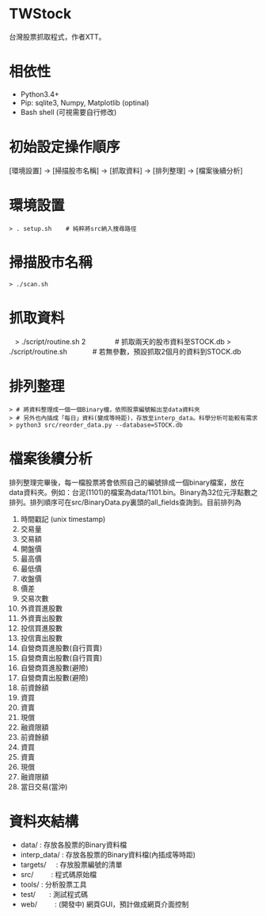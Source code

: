 # TWStock
台灣股票抓取程式，作者XTT。

# 相依性
- Python3.4+
- Pip: sqlite3, Numpy, Matplotlib (optinal)
- Bash shell (可視需要自行修改)

# 初始設定操作順序
[環境設置] -> [掃描股市名稱] -> [抓取資料] -> [排列整理] -> [檔案後續分析]

# 環境設置
    > . setup.sh    # 純粹將src納入搜尋路徑

# 掃描股市名稱
    > ./scan.sh

# 抓取資料
    > ./script/routine.sh 2               # 抓取兩天的股市資料至STOCK.db
    > ./script/routine.sh                 # 若無參數，預設抓取2個月的資料到STOCK.db

# 排列整理
    > # 將資料整理成一個一個Binary檔，依照股票編號輸出至data資料夾
    > # 另外也內插成「每日」資料(變成等時距)，存放至interp_data。科學分析可能較有需求
    > python3 src/reorder_data.py --database=STOCK.db

# 檔案後續分析

排列整理完畢後，每一檔股票將會依照自己的編號排成一個binary檔案，放在data資料夾。例如：台泥(1101)的檔案為data/1101.bin。Binary為32位元浮點數之排列。排列順序可在src/BinaryData.py裏頭的all_fields查詢到。目前排列為

1. 時間戳記 (unix timestamp)
2. 交易量
3. 交易額
4. 開盤價
5. 最高價
6. 最低價
7. 收盤價
8. 價差
9. 交易次數
10. 外資買進股數
11. 外資賣出股數
12. 投信買進股數
13. 投信賣出股數
14. 自營商買進股數(自行買賣)
15. 自營商賣出股數(自行買賣)
16. 自營商買進股數(避險)
17. 自營商賣出股數(避險)
18. 前資餘額
19. 資買
20. 資賣
21. 現償
22. 融資限額
23. 前資餘額
24. 資買
25. 資賣
26. 現償
27. 融資限額
28. 當日交易(當沖)

# 資料夾結構
- data/        : 存放各股票的Binary資料檔
- interp_data/ : 存放各股票的Binary資料檔(內插成等時距)
- targets/     : 存放股票編號的清單
- src/         : 程式碼原始檔
- tools/       : 分析股票工具
- test/        : 測試程式碼
- web/         : (開發中) 網頁GUI，預計做成網頁介面控制

